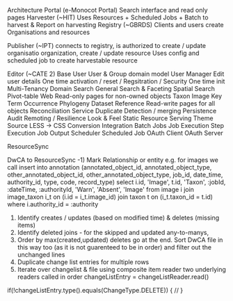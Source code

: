Architecture
Portal (e-Monocot Portal)
  Search interface and read only pages
Harvester (~HIT)
  Uses Resources + Scheduled Jobs + Batch to harvest & Report on harvesting
Registry (~GBRDS)
  Clients and users create Organisations and resources 	
  
Publisher (~IPT)
   connects to registry, is authorized to create / update organisatio  organization, create / update resource
   Uses config and scheduled job to create harvestable resource

Editor (~CATE 2)
Base
  User
    User & Group domain model
    User Manager
    Edit user details
    One time activation / reset
   / Regsitration / Security
  One time init
  Multi-Tenancy
  Domain
  Search
    General Search & Faceting
    Spatial Search
    Pivot-table
  Web
    Read-only pages for non-owned objects
      Taxon
      Image
      Key
      Term
      Occurrence
      Phylogeny
      Dataset
      Reference
    Read-write pages for all objects
  Reconciliation Service
  Duplicate Detection / merging
  Persistence
    Audit
  Remoting / Resilience
  Look & Feel
    Static Resource Serving
    Theme Source
    LESS -> CSS Conversion
  Integration
  Batch
    Jobs
      Job Execution
        Step Execution
        Job Output
  Scheduler
    Scheduled Job
  OAuth Client
  OAuth Server


ResourceSync

DwCA to ResourceSync
-1) Mark Relationship or entity e.g. for images we call 
  insert into annotation (annotated_object_id, annotated_object_type, other_annotated_object_id, other_annotated_object_type, job_id, date_time, authority_id, type, code, record_type) select i.id, 'Image', t.id, 'Taxon', :jobId, :dateTime, :authorityId, 'Warn', 'Absent', 'Image' from image i join image_taxon i_t on (i.id = i_t.image_id) join taxon t on (i_t.taxon_id = t.id) where i.authority_id = :authority
1) Identify creates / updates (based on modified time) & deletes (missing items)
2) Identify deleted joins - for the skipped and updated any-to-manys,
2) Order by max(created,updated) deletes go at the end. Sort DwCA file in this way too (as it is not guarenteed to be in order) and filter out the unchanged lines
3) Duplicate change list entries for multiple rows
3) Iterate over changelist & file using composite item reader
two underlying readers called in order
 changeListEntry = changeListReader.read()

 if(!changeListEntry.type().equals(ChangeType.DELETE)) {
    //
 }
